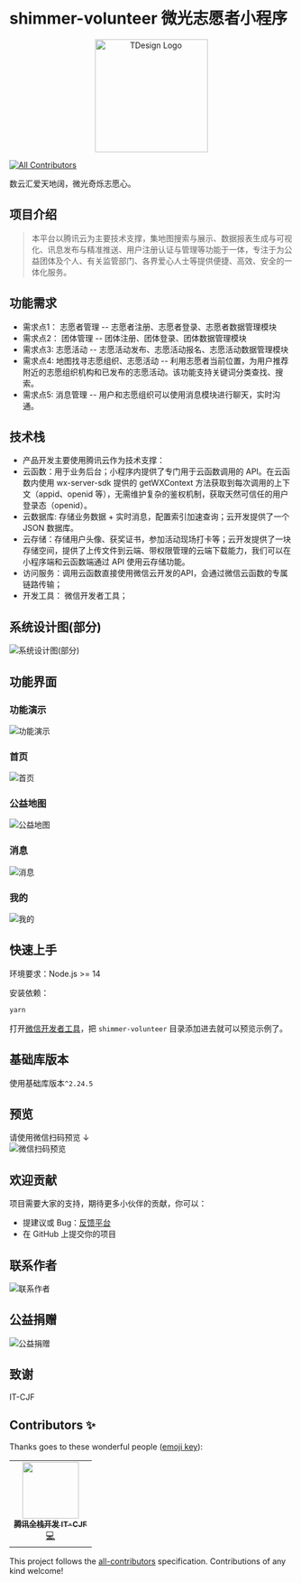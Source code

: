 # shimmer-volunteer 微光志愿者小程序
<p align="center">
    <img alt="TDesign Logo" width="200" src="./assets/images/logo.png">
</p>

<!-- ALL-CONTRIBUTORS-BADGE:START - Do not remove or modify this section -->
[![All Contributors](https://img.shields.io/badge/all_contributors-11-orange.svg?style=flat-square)](#contributors-)
<!-- ALL-CONTRIBUTORS-BADGE:END -->

数云汇爱天地阔，微光奇烁志愿心。

## 项目介绍
> 本平台以腾讯云为主要技术支撑，集地图搜索与展示、数据报表生成与可视化、讯息发布与精准推送、用户注册认证与管理等功能于一体，专注于为公益团体及个人、有关监管部门、各界爱心人士等提供便捷、高效、安全的一体化服务。


## 功能需求
- 需求点1： 志愿者管理 -- 志愿者注册、志愿者登录、志愿者数据管理模块
- 需求点2：  团体管理 -- 团体注册、团体登录、团体数据管理模块
- 需求点3:    志愿活动 -- 志愿活动发布、志愿活动报名、志愿活动数据管理模块
- 需求点4:    地图找寻志愿组织、志愿活动 -- 利用志愿者当前位置，为用户推荐附近的志愿组织机构和已发布的志愿活动。该功能支持关键词分类查找、搜索。
- 需求点5:    消息管理 -- 用户和志愿组织可以使用消息模块进行聊天，实时沟通。

## 技术栈
- 产品开发主要使用腾讯云作为技术支撑：
- 云函数：用于业务后台；小程序内提供了专门用于云函数调用的 API。在云函数内使用 wx-server-sdk 提供的 getWXContext 方法获取到每次调用的上下文（appid、openid 等），无需维护复杂的鉴权机制，获取天然可信任的用户登录态（openid）。
- 云数据库: 存储业务数据 + 实时消息，配置索引加速查询；云开发提供了一个 JSON 数据库。
- 云存储：存储用户头像、获奖证书，参加活动现场打卡等；云开发提供了一块存储空间，提供了上传文件到云端、带权限管理的云端下载能力，我们可以在小程序端和云函数端通过 API 使用云存储功能。
- 访问服务：调用云函数直接使用微信云开发的API，会通过微信云函数的专属链路传输；
- 开发工具： 微信开发者工具；

## 系统设计图(部分)
![系统设计图(部分)](./assets/images/sys_design.png)

## 功能界面

### 功能演示
![功能演示](./assets/images/demo.gif)

### 首页
![首页](./assets/images/home.png)

### 公益地图
![公益地图](./assets/images/map.png)

### 消息
![消息](./assets/images/msg.png)

### 我的
![我的](./assets/images/my.png)


## 快速上手

环境要求：Node.js >= 14

安装依赖：

```bash
yarn
```
打开[微信开发者工具](https://mp.weixin.qq.com/debug/wxadoc/dev/devtools/download.html)，把 `shimmer-volunteer` 目录添加进去就可以预览示例了。

## 基础库版本

使用基础库版本`^2.24.5`

## 预览
请使用微信扫码预览 ↓
<br/>
![微信扫码预览](./assets/images/mini_qrcode.jpg)

## 欢迎贡献
项目需要大家的支持，期待更多小伙伴的贡献，你可以：
- 提建议或 Bug：[反馈平台](https://support.qq.com/products/413347)
- 在 GitHub 上提交你的项目


## 联系作者
![联系作者](./assets/images/contactme.jpg)

## 公益捐赠
![公益捐赠](./assets/images/wechat_pay.jpg)


## 致谢
IT-CJF 

## Contributors ✨

Thanks goes to these wonderful people ([emoji key](https://allcontributors.org/docs/en/emoji-key)):

<!-- ALL-CONTRIBUTORS-LIST:START - Do not remove or modify this section -->
<!-- prettier-ignore-start -->
<!-- markdownlint-disable -->
<table>
  <tr>
    <td align="center"><a href="https://blog.csdn.net/caijunfen"><img src="https://avatars.githubusercontent.com/u/18321599?v=4?s=100" width="100px;" alt=""/><br /><sub><b>腾讯全栈开发  IT-CJF</b></sub></a><br /><a href="https://github.com/liyupi/code-nav/commits?author=jwcjf" title="Code">💻</a></td>
   
  </tr>
</table>

<!-- markdownlint-restore -->
<!-- prettier-ignore-end -->

<!-- ALL-CONTRIBUTORS-LIST:END -->

This project follows the [all-contributors](https://github.com/all-contributors/all-contributors) specification. Contributions of any kind welcome!
